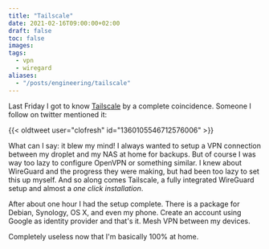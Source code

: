 ```yaml
---
title: "Tailscale"
date: 2021-02-16T09:00:00+02:00
draft: false
toc: false
images:
tags: 
  - vpn
  - wiregard
aliases:
  - "/posts/engineering/tailscale"
---
```


Last Friday I got to know [Tailscale][0] by a complete coincidence. Someone I
follow on twitter mentioned it:

{{< oldtweet user="clofresh" id="1360105546712576006" >}}

What can I say: it blew my mind! I always wanted to setup a VPN connection
between my droplet and my NAS at home for backups. But of course I was way too
lazy to configure OpenVPN or something similar. I knew about WireGuard and the
progress they were making, but had been too lazy to set this up myself. And so
along comes Tailscale, a fully integrated WireGuard setup and almost a *one
click installation*.

After about one hour I had the setup complete. There is a package for Debian,
Synology, OS X, and even my phone. Create an account using Google as identity
provider and that's it. Mesh VPN between my devices.

Completely useless now that I'm basically 100% at home.

[0]: https://tailscale.com
